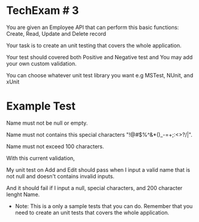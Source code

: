 # TechExam # 3

You are given an Employee API that can perform this basic functions: Create, Read, Update and Delete record

Your task is to create an unit testing that covers the whole application.

Your test should covered both Positive and Negative test and You may add your own custom validation.

You can choose whatever unit test library you want e.g MSTest, NUnit, and xUnit


# Example Test

Name must not be null or empty.

Name must not contains this special characters "!@#$%^&*()_-=+;:<>?/\|".

Name must not exceed 100 characters.

With this current validation, 

My unit test on Add and Edit should pass when I input a valid name that is not null and doesn't contains invalid inputs.

And it should fail if I input a null, special characters, and 200 character lenght Name.

* Note: This is a only a sample tests that you can do. Remember that you need to create an unit tests that covers the whole application. 